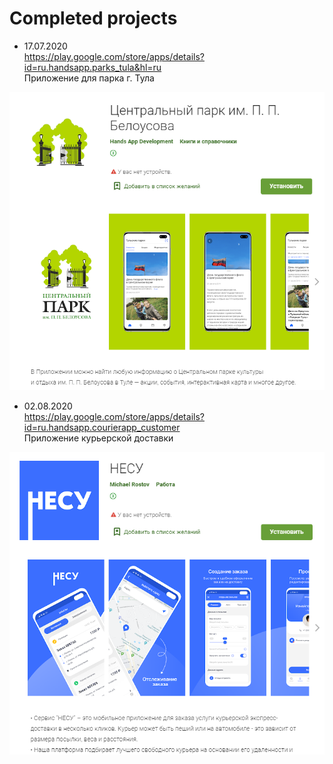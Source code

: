 # Completed projects

- 17.07.2020 <br>
https://play.google.com/store/apps/details?id=ru.handsapp.parks_tula&hl=ru <br>
Приложение для парка г. Тула <br>
<img src="https://github.com/NetylkinOV/projects/blob/main/pt.png?raw=true" alt="" />

- 02.08.2020 <br>
https://play.google.com/store/apps/details?id=ru.handsapp.courierapp_customer <br>
Приложение курьерской доставки <br>
<img src="https://github.com/NetylkinOV/projects/blob/main/n.png?raw=true" alt="" />
